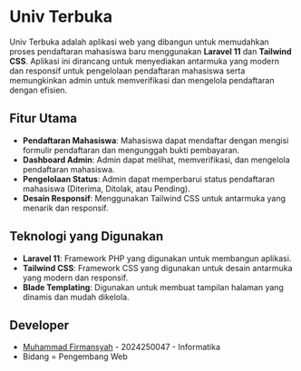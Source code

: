 # Univ Terbuka

Univ Terbuka adalah aplikasi web yang dibangun untuk memudahkan proses pendaftaran mahasiswa baru menggunakan **Laravel 11** dan **Tailwind CSS**. Aplikasi ini dirancang untuk menyediakan antarmuka yang modern dan responsif untuk pengelolaan pendaftaran mahasiswa serta memungkinkan admin untuk memverifikasi dan mengelola pendaftaran dengan efisien.

## Fitur Utama

- **Pendaftaran Mahasiswa**: Mahasiswa dapat mendaftar dengan mengisi formulir pendaftaran dan mengunggah bukti pembayaran.
- **Dashboard Admin**: Admin dapat melihat, memverifikasi, dan mengelola pendaftaran mahasiswa.
- **Pengelolaan Status**: Admin dapat memperbarui status pendaftaran mahasiswa (Diterima, Ditolak, atau Pending).
- **Desain Responsif**: Menggunakan Tailwind CSS untuk antarmuka yang menarik dan responsif.

## Teknologi yang Digunakan

- **Laravel 11**: Framework PHP yang digunakan untuk membangun aplikasi.
- **Tailwind CSS**: Framework CSS yang digunakan untuk desain antarmuka yang modern dan responsif.
- **Blade Templating**: Digunakan untuk membuat tampilan halaman yang dinamis dan mudah dikelola.

## Developer
- [Muhammad Firmansyah](https://github.com/Pirmannnsyah) - 2024250047 - Informatika
- Bidang = Pengembang Web

